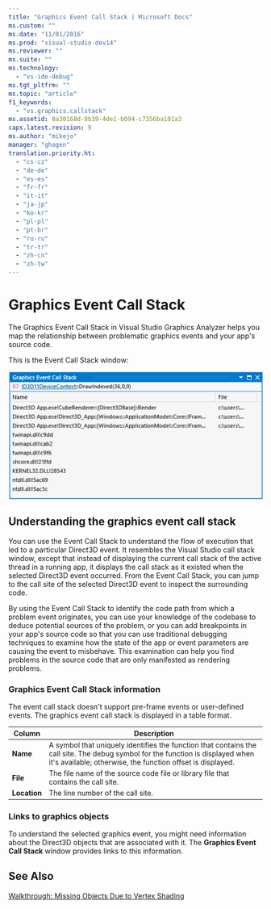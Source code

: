 ```yaml
---
title: "Graphics Event Call Stack | Microsoft Docs"
ms.custom: ""
ms.date: "11/01/2016"
ms.prod: "visual-studio-dev14"
ms.reviewer: ""
ms.suite: ""
ms.technology: 
  - "vs-ide-debug"
ms.tgt_pltfrm: ""
ms.topic: "article"
f1_keywords: 
  - "vs.graphics.callstack"
ms.assetid: 8a30168d-8b39-4de1-b094-c7356ba101a3
caps.latest.revision: 9
ms.author: "mikejo"
manager: "ghogen"
translation.priority.ht: 
  - "cs-cz"
  - "de-de"
  - "es-es"
  - "fr-fr"
  - "it-it"
  - "ja-jp"
  - "ko-kr"
  - "pl-pl"
  - "pt-br"
  - "ru-ru"
  - "tr-tr"
  - "zh-cn"
  - "zh-tw"
---
```

# Graphics Event Call Stack
The Graphics Event Call Stack in Visual Studio Graphics Analyzer helps you map the relationship between problematic graphics events and your app's source code.  
  
 This is the Event Call Stack window:  
  
 ![The call stack preceeding a DrawIndexed event.](../debugger/media/gfx_diag_demo_graphics_event_call_stack_orientation.png "gfx_diag_demo_graphics_event_call_stack_orientation")  
  
## Understanding the graphics event call stack  
 You can use the Event Call Stack to understand the flow of execution that led to a particular Direct3D event. It resembles the Visual Studio call stack window, except that instead of displaying the current call stack of the active thread in a running app, it displays the call stack as it existed when the selected Direct3D event occurred. From the Event Call Stack, you can jump to the call site of the selected Direct3D event to inspect the surrounding code.  
  
 By using the Event Call Stack to identify the code path from which a problem event originates, you can use your knowledge of the codebase to deduce potential sources of the problem, or you can add breakpoints in your app's source code so that you can use traditional debugging techniques to examine how the state of the app or event parameters are causing the event to misbehave. This examination can help you find problems in the source code that are only manifested as rendering problems.  
  
### Graphics Event Call Stack information  
 The event call stack doesn't support pre-frame events or user-defined events. The graphics event call stack is displayed in a table format.  
  
|Column|Description|  
|------------|-----------------|  
|**Name**|A symbol that uniquely identifies the function that contains the call site. The debug symbol for the function is displayed when it's available; otherwise, the function offset is displayed.|  
|**File**|The file name of the source code file or library file that contains the call site.|  
|**Location**|The line number of the call site.|  
  
### Links to graphics objects  
 To understand the selected graphics event, you might need information about the Direct3D objects that are associated with it. The **Graphics Event Call Stack** window provides links to this information.  
  
## See Also  
 [Walkthrough: Missing Objects Due to Vertex Shading](../debugger/walkthrough-missing-objects-due-to-vertex-shading.md)